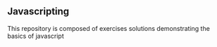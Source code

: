## Javascripting
This repository is composed of exercises solutions demonstrating the basics of javascript
